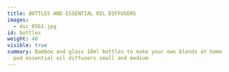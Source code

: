 ```yaml
---
title: BOTTLES AND ESSENTIAL OIL DIFFUSERS
images:
  - dsc_0561.jpg
id: bottles
weight: 40
visible: true
summary: Bamboo and glass 10ml bottles to make your own blends at home. Banksia
  pod essential oil diffusers small and medium
---
```

